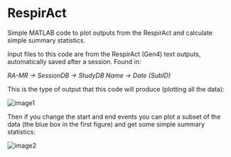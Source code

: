 # RespirAct

Simple MATLAB code to plot outputs from the RespirAct and calculate simple summary statistics.

Input files to this code are from the RespirAct (Gen4) text outputs, automatically saved after a session. Found in:

*RA-MR -> SessionDB -> StudyDB Name -> Date (SubID)*

This is the type of output that this code will produce (plotting all the data):


![image1](https://github.com/RayStick/RespirAct/blob/main/RespirAct_Plot_OUTPUT.png)


Then if you change the start and end events you can plot a subset of the data (the blue box in the first figure) and get some simple summary statistics:


![image2](https://github.com/RayStick/RespirAct/blob/main/RespirAct_Plot_OUTPUT-2.png)
